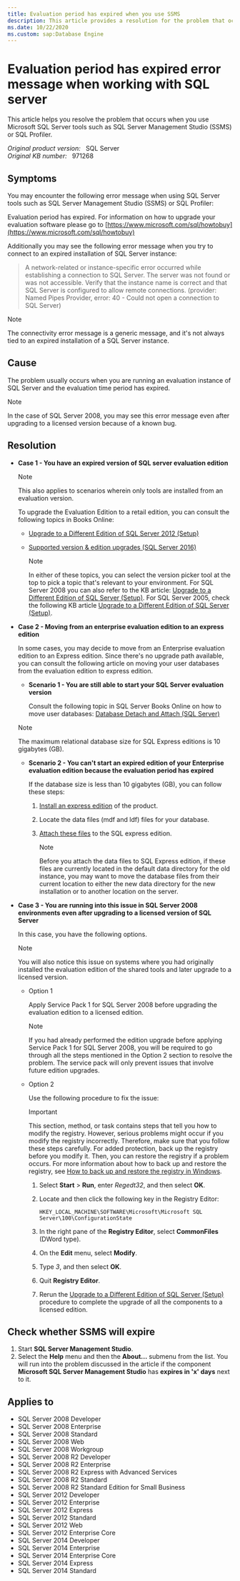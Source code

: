 ```yaml
---
title: Evaluation period has expired when you use SSMS
description: This article provides a resolution for the problem that occurs when you use Microsoft SQL Server tools such as SQL Server Management Studio (SSMS) or SQL Profiler.
ms.date: 10/22/2020
ms.custom: sap:Database Engine
---
```

# Evaluation period has expired error message when working with SQL server

This article helps you resolve the problem that occurs when you use Microsoft SQL Server tools such as SQL Server Management Studio (SSMS) or SQL Profiler.

_Original product version:_ &nbsp; SQL Server  
_Original KB number:_ &nbsp; 971268

## Symptoms

You may encounter the following error message when using SQL Server tools such as SQL Server Management Studio (SSMS) or SQL Profiler:

Evaluation period has expired. For information on how to upgrade your evaluation software please go to [https://www.microsoft.com/sql/howtobuy](https://www.microsoft.com/sql/howtobuy)

Additionally you may see the following error message when you try to connect to an expired installation of SQL Server instance:

> A network-related or instance-specific error occurred while establishing a connection to SQL Server. The server was not found or was not accessible. Verify that the instance name is correct and that SQL Server is configured to allow remote connections. (provider: Named Pipes Provider, error: 40 - Could not open a connection to SQL Server)

> [!NOTE]
> The connectivity error message is a generic message, and it's not always tied to an expired installation of a SQL Server instance.

## Cause

The problem usually occurs when you are running an evaluation instance of SQL Server and the evaluation time period has expired.

> [!NOTE]
> In the case of SQL Server 2008, you may see this error message even after upgrading to a licensed version because of a known bug.

## Resolution

- **Case 1 - You have an expired version of SQL server evaluation edition**

    > [!NOTE]
    > This also applies to scenarios wherein only tools are installed from an evaluation version.

    To upgrade the Evaluation Edition to a retail edition, you can consult the following topics in Books Online:

  - [Upgrade to a Different Edition of SQL Server 2012 (Setup)](/previous-versions/sql/sql-server-2012/cc707783(v=sql.110))

  - [Supported version & edition upgrades (SQL Server 2016)](/sql/database-engine/install-windows/supported-version-and-edition-upgrades)

    > [!NOTE]
    > In either of these topics, you can select the version picker tool at the top to pick a topic that's relevant to your environment. For SQL Server 2008 you can also refer to the KB article: [Upgrade to a Different Edition of SQL Server (Setup)](/sql/database-engine/install-windows/upgrade-to-a-different-edition-of-sql-server-setup). For SQL Server 2005, check the following KB article [Upgrade to a Different Edition of SQL Server (Setup)](/sql/database-engine/install-windows/upgrade-to-a-different-edition-of-sql-server-setup).

- **Case 2 - Moving from an enterprise evaluation edition to an express edition**

    In some cases, you may decide to move from an Enterprise evaluation edition to an Express edition. Since there's no upgrade path available, you can consult the following article on moving your user databases from the evaluation edition to express edition.

  - **Scenario 1 - You are still able to start your SQL Server evaluation version**

    Consult the following topic in SQL Server Books Online on how to move user databases: [Database Detach and Attach (SQL Server)](https://technet.microsoft.com/library/ms190794.aspx)

   > [!NOTE]
   > The maximum relational database size for SQL Express editions is 10 gigabytes (GB).

  - **Scenario 2 - You can't start an expired edition of your Enterprise evaluation edition because the evaluation period has expired**

    If the database size is less than 10 gigabytes (GB), you can follow these steps:

    1. [Install an express edition](https://www.microsoft.com/Download/details.aspx?id=101064) of the product.
    1. Locate the data files (mdf and ldf) files for your database.
    1. [Attach these files](https://technet.microsoft.com/library/ms190794%28v=sql.120%29.aspx) to the SQL express edition.

       > [!NOTE]
       > Before you attach the data files to SQL Express edition, if these files are currently located in the default data directory for the old instance, you may want to move the database files from their current location to either the new data directory for the new installation or to another location on the server.

- **Case 3 - You are running into this issue in SQL Server 2008 environments even after upgrading to a licensed version of SQL Server**

    In this case, you have the following options.

    > [!NOTE]
    > You will also notice this issue on systems where you had originally installed the evaluation edition of the shared tools and later upgrade to a licensed version.

  - Option 1

    Apply Service Pack 1 for SQL Server 2008 before upgrading the evaluation edition to a licensed edition.

    > [!NOTE]
    > If you had already performed the edition upgrade before applying Service Pack 1 for SQL Server 2008, you will be required to go through all the steps mentioned in the Option 2 section to resolve the problem. The service pack will only prevent issues that involve future edition upgrades.

  - Option 2

    Use the following procedure to fix the issue:

    > [!IMPORTANT]
    > This section, method, or task contains steps that tell you how to modify the registry. However, serious problems might occur if you modify the registry incorrectly. Therefore, make sure that you follow these steps carefully. For added protection, back up the registry before you modify it. Then, you can restore the registry if a problem occurs. For more information about how to back up and restore the registry, see [How to back up and restore the registry in Windows](https://support.microsoft.com/help/322756).

    1. Select **Start** > **Run**, enter *Regedt32*, and then select **OK**.
    1. Locate and then click the following key in the Registry Editor:

        `HKEY_LOCAL_MACHINE\SOFTWARE\Microsoft\Microsoft SQL Server\100\ConfigurationState`

    1. In the right pane of the **Registry Editor**, select **CommonFiles** (DWord type).
    1. On the **Edit** menu, select **Modify**.
    1. Type *3*, and then select **OK**.
    1. Quit **Registry Editor**.
    1. Rerun the [Upgrade to a Different Edition of SQL Server (Setup)](/sql/database-engine/install-windows/upgrade-to-a-different-edition-of-sql-server-setup) procedure to complete the upgrade of all the components to a licensed edition.

## Check whether SSMS will expire

1. Start **SQL Server Management Studio**.
1. Select the **Help** menu and then the **About...** submenu from the list. You will run into the problem discussed in the article if the component **Microsoft SQL Server Management Studio** has **expires in 'x' days** next to it.

## Applies to

- SQL Server 2008 Developer
- SQL Server 2008 Enterprise
- SQL Server 2008 Standard
- SQL Server 2008 Web
- SQL Server 2008 Workgroup
- SQL Server 2008 R2 Developer
- SQL Server 2008 R2 Enterprise
- SQL Server 2008 R2 Express with Advanced Services
- SQL Server 2008 R2 Standard
- SQL Server 2008 R2 Standard Edition for Small Business
- SQL Server 2012 Developer
- SQL Server 2012 Enterprise
- SQL Server 2012 Express
- SQL Server 2012 Standard
- SQL Server 2012 Web
- SQL Server 2012 Enterprise Core
- SQL Server 2014 Developer
- SQL Server 2014 Enterprise
- SQL Server 2014 Enterprise Core
- SQL Server 2014 Express
- SQL Server 2014 Standard
